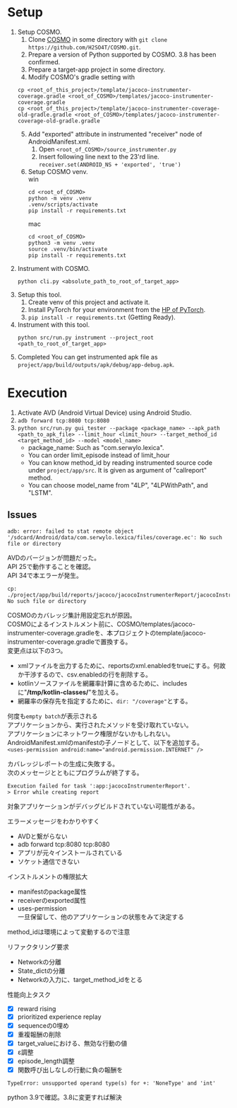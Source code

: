 # Setup
1. Setup COSMO.
   1. Clone [COSMO](https://github.com/H2SO4T/COSMO) in some directory with `git clone https://github.com/H2SO4T/COSMO.git`.
   2. Prepare a version of Python supported by COSMO. 3.8 has been confirmed.
   3. Prepare a target-app project in some directory.
   4. Modify COSMO's gradle setting with 
   ```
   cp <root_of_this_project>/template/jacoco-instrumenter-coverage.gradle <root_of_COSMO>/templates/jacoco-instrumenter-coverage.gradle
   cp <root_of_this_project>/template/jacoco-instrumenter-coverage-old-gradle.gradle <root_of_COSMO>/templates/jacoco-instrumenter-coverage-old-gradle.gradle
   ```
   5. Add "exported" attribute in instrumented "receiver" node of AndroidManifest.xml.
      1. Open `<root_of_COSMO>/source_instrumenter.py`
      2. Insert following line next to the 23'rd line. `receiver.set(ANDROID_NS + 'exported', 'true')`
   6. Setup COSMO venv.  
      win
      ```
      cd <root_of_COSMO>
      python -m venv .venv
      .venv/scripts/activate
      pip install -r requirements.txt
      ```
      mac  
      ```
      cd <root_of_COSMO>
      python3 -m venv .venv
      source .venv/bin/activate
      pip install -r requirements.txt
      ```
2. Instrument with COSMO.
   ```
   python cli.py <absolute_path_to_root_of_target_app>
   ```
3. Setup this tool.
   1. Create venv of this project and activate it.
   2. Install PyTorch for your environment from the [HP of PyTorch](https://pytorch.org/get-started/locally/).  
   3. `pip install -r requirements.txt` (Getting Ready).
4. Instrument with this tool.
   ```
   python src/run.py instrument --project_root <path_to_root_of_target_app>
   ```
5. Completed
   You can get instrumented apk file as `project/app/build/outputs/apk/debug/app-debug.apk`.

# Execution
1. Activate AVD (Android Virtual Device) using Android Studio.
2. `adb forward tcp:8080 tcp:8080`
3. `python src/run.py gui_tester --package <package_name> --apk_path <path_to_apk_file> --limit_hour <limit_hour> --target_method_id <target_method_id> --model <model_name>`
   - package_name: Such as "com.serwylo.lexica".
   - You can order limit_episode instead of limit_hour
   - You can know method_id by reading instrumented source code under `project/app/src`. It is given as argument of "callreport" method.
   - You can choose model_name from "4LP", "4LPWithPath", and "LSTM".

## Issues
```
adb: error: failed to stat remote object '/sdcard/Android/data/com.serwylo.lexica/files/coverage.ec': No such file or directory
```
AVDのバージョンが問題だった。  
API 25で動作することを確認。  
API 34で本エラーが発生。  


```
cp: ./project/app/build/reports/jacoco/jacocoInstrumenterReport/jacocoInstrumenterReport.xml: No such file or directory
```
COSMOのカバレッジ集計用設定忘れが原因。  
COSMOによるインストルメント前に、COSMO/templates/jacoco-instrumenter-coverage.gradleを、本プロジェクトのtemplate/jacoco-instrumenter-coverage.gradleで置換する。  
変更点は以下の3つ。
- xmlファイルを出力するために、reportsのxml.enabledをtrueにする。何故か干渉するので、csv.enabledの行を削除する。
- kotlinソースファイルを網羅率計算に含めるために、includesに"**/tmp/kotlin-classes/**"を加える。
- 網羅率の保存先を指定するために、`dir: "/coverage"`とする。


何度も`empty batch`が表示される  
アプリケーションから、実行されたメソッドを受け取れていない。  
アプリケーションにネットワーク権限がないかもしれない。
AndroidManifest.xmlのmanifestの子ノードとして、以下を追加する。  
`<uses-permission android:name="android.permission.INTERNET" />`

カバレッジレポートの生成に失敗する。  
次のメッセージとともにプログラムが終了する。  
```
Execution failed for task ':app:jacocoInstrumenterReport'.
> Error while creating report
```  
対象アプリケーションがデバッグビルドされていない可能性がある。

エラーメッセージをわかりやすく
- AVDと繋がらない
- adb forward tcp:8080 tcp:8080
- アプリが元々インストールされている
- ソケット通信できない

インストルメントの権限拡大
- manifestのpackage属性
- receiverのexported属性
- uses-permission  
一旦保留して、他のアプリケーションの状態をみて決定する

method_idは環境によって変動するので注意


リファクタリング要求
- Networkの分離
- State_dictの分離
- Networkの入力に、target_method_idをとる

性能向上タスク
- [x] reward rising
- [x] prioritized experience replay
- [x] sequenceの0埋め
- [x] 重複報酬の削除
- [x] target_valueにおける、無効な行動の値
- [x] ε調整
- [x] episode_length調整
- [x] 関数呼び出しなしの行動に負の報酬を

```
TypeError: unsupported operand type(s) for +: 'NoneType' and 'int'
```
python 3.9で確認。3.8に変更すれば解決
